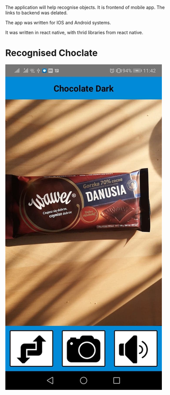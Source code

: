 The application will help recognise objects. It is frontend of mobile app. The links to backend was delated.

The app was written for IOS and Android systems.

It was written in react native, with thrid libraries from react native.

# Recognised Choclate
![](screens/dark1.jpg) 


